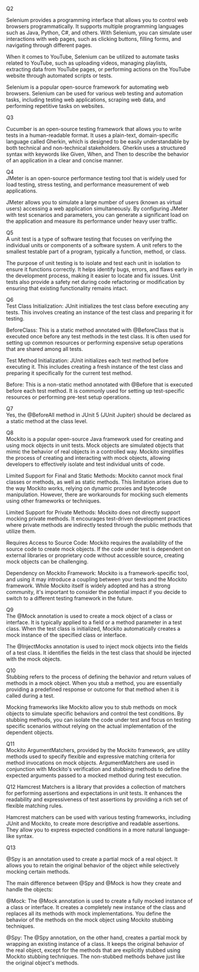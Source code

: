 Q2  

Selenium provides a programming interface that allows you to control web browsers programmatically. It supports multiple programming languages such as Java, Python, C#, and others. With Selenium, you can simulate user interactions with web pages, such as clicking buttons, filling forms, and navigating through different pages.

When it comes to YouTube, Selenium can be utilized to automate tasks related to YouTube, such as uploading videos, managing playlists, extracting data from YouTube pages, or performing actions on the YouTube website through automated scripts or tests.

Selenium is a popular open-source framework for automating web browsers. Selenium can be used for various web testing and automation tasks, including testing web applications, scraping web data, and performing repetitive tasks on websites.


Q3  

Cucumber is an open-source testing framework that allows you to write tests in a human-readable format. It uses a plain-text, domain-specific language called Gherkin, which is designed to be easily understandable by both technical and non-technical stakeholders. Gherkin uses a structured syntax with keywords like Given, When, and Then to describe the behavior of an application in a clear and concise manner.


Q4  
JMeter is an open-source performance testing tool that is widely used for load testing, stress testing, and performance measurement of web applications. 

JMeter allows you to simulate a large number of users (known as virtual users) accessing a web application simultaneously. By configuring JMeter with test scenarios and parameters, you can generate a significant load on the application and measure its performance under heavy user traffic.


Q5  
A unit test is a type of software testing that focuses on verifying the individual units or components of a software system. A unit refers to the smallest testable part of a program, typically a function, method, or class.

The purpose of unit testing is to isolate and test each unit in isolation to ensure it functions correctly. It helps identify bugs, errors, and flaws early in the development process, making it easier to locate and fix issues. Unit tests also provide a safety net during code refactoring or modification by ensuring that existing functionality remains intact.

Q6  
Test Class Initialization: JUnit initializes the test class before executing any tests. This involves creating an instance of the test class and preparing it for testing.

BeforeClass: This is a static method annotated with @BeforeClass that is executed once before any test methods in the test class. It is often used for setting up common resources or performing expensive setup operations that are shared among all tests.

Test Method Initialization: JUnit initializes each test method before executing it. This includes creating a fresh instance of the test class and preparing it specifically for the current test method.

Before: This is a non-static method annotated with @Before that is executed before each test method. It is commonly used for setting up test-specific resources or performing pre-test setup operations.


Q7  
Yes, the @BeforeAll method in JUnit 5 (JUnit Jupiter) should be declared as a static method at the class level. 

Q8  
Mockito is a popular open-source Java framework used for creating and using mock objects in unit tests. Mock objects are simulated objects that mimic the behavior of real objects in a controlled way. Mockito simplifies the process of creating and interacting with mock objects, allowing developers to effectively isolate and test individual units of code.

Limited Support for Final and Static Methods: Mockito cannot mock final classes or methods, as well as static methods. This limitation arises due to the way Mockito works, relying on dynamic proxies and bytecode manipulation. However, there are workarounds for mocking such elements using other frameworks or techniques.

Limited Support for Private Methods: Mockito does not directly support mocking private methods. It encourages test-driven development practices where private methods are indirectly tested through the public methods that utilize them.

Requires Access to Source Code: Mockito requires the availability of the source code to create mock objects. If the code under test is dependent on external libraries or proprietary code without accessible source, creating mock objects can be challenging.

Dependency on Mockito Framework: Mockito is a framework-specific tool, and using it may introduce a coupling between your tests and the Mockito framework. While Mockito itself is widely adopted and has a strong community, it's important to consider the potential impact if you decide to switch to a different testing framework in the future.

Q9  
The @Mock annotation is used to create a mock object of a class or interface. It is typically applied to a field or a method parameter in a test class. When the test class is initialized, Mockito automatically creates a mock instance of the specified class or interface.

The @InjectMocks annotation is used to inject mock objects into the fields of a test class. It identifies the fields in the test class that should be injected with the mock objects.

Q10  
Stubbing refers to the process of defining the behavior and return values of methods in a mock object. When you stub a method, you are essentially providing a predefined response or outcome for that method when it is called during a test.

Mocking frameworks like Mockito allow you to stub methods on mock objects to simulate specific behaviors and control the test conditions. By stubbing methods, you can isolate the code under test and focus on testing specific scenarios without relying on the actual implementation of the dependent objects.

Q11  
Mockito ArgumentMatchers, provided by the Mockito framework, are utility methods used to specify flexible and expressive matching criteria for method invocations on mock objects. ArgumentMatchers are used in conjunction with Mockito's verification and stubbing methods to define the expected arguments passed to a mocked method during test execution.

Q12
Hamcrest Matchers is a library that provides a collection of matchers for performing assertions and expectations in unit tests. It enhances the readability and expressiveness of test assertions by providing a rich set of flexible matching rules.

Hamcrest matchers can be used with various testing frameworks, including JUnit and Mockito, to create more descriptive and readable assertions. They allow you to express expected conditions in a more natural language-like syntax.

Q13  

@Spy is an annotation used to create a partial mock of a real object. It allows you to retain the original behavior of the object while selectively mocking certain methods.

The main difference between @Spy and @Mock is how they create and handle the objects:

@Mock: The @Mock annotation is used to create a fully mocked instance of a class or interface. It creates a completely new instance of the class and replaces all its methods with mock implementations. You define the behavior of the methods on the mock object using Mockito stubbing techniques.

@Spy: The @Spy annotation, on the other hand, creates a partial mock by wrapping an existing instance of a class. It keeps the original behavior of the real object, except for the methods that are explicitly stubbed using Mockito stubbing techniques. The non-stubbed methods behave just like the original object's methods.






